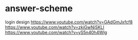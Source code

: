 # answer-scheme
login design
https://www.youtube.com/watch?v=GAdGmJxfcf8
https://www.youtube.com/watch?v=zkiGwNiSKLI
https://www.youtube.com/watch?v=yS5n40h4Wlg
